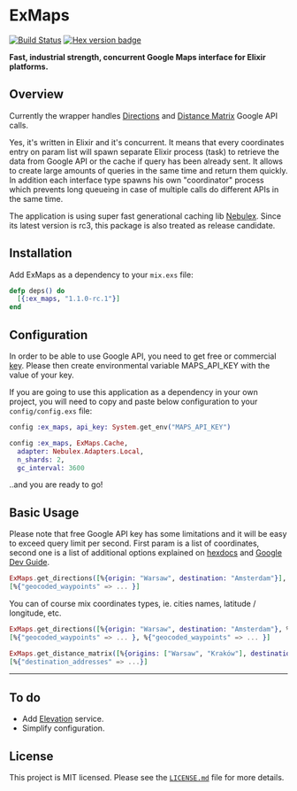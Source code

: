 # ExMaps

[![Build Status](https://travis-ci.org/Kociamber/ex_maps.svg?branch=master)](https://travis-ci.org/Kociamber/ex_maps)
[![Hex version badge](https://img.shields.io/hexpm/v/ex_maps.svg)](https://hex.pm/packages/ex_maps)

**Fast, industrial strength, concurrent Google Maps interface for Elixir platforms.**

## Overview

Currently the wrapper handles [Directions](https://developers.google.com/maps/documentation/directions/start) and [Distance Matrix](https://developers.google.com/maps/documentation/distance-matrix/start) Google API calls.

Yes, it's written in Elixir and it's concurrent. It means that every coordinates entry on param list will spawn separate Elixir process (task) to retrieve the data from Google API or the cache if query has
been already sent. It allows to create large amounts of queries in the same time and return them quickly.
In addition each interface type spawns his own "coordinator" process which prevents long queueing in case of multiple calls do different APIs in the same time.

The application is using super fast generational caching lib [Nebulex](https://github.com/cabol/nebulex). Since its latest version is rc3, this package is also treated as release candidate.

## Installation

Add ExMaps as a dependency to your `mix.exs` file:

```elixir
defp deps() do
  [{:ex_maps, "1.1.0-rc.1"}]
end
```

## Configuration

In order to be able to use Google API, you need to get free or commercial [key](https://developers.google.com/maps/documentation/directions/get-api-key).
Please then create environmental variable MAPS_API_KEY with the value of your key.

If you are going to use this application as a dependency in your own project, you will need to copy and paste below configuration to your `config/config.exs` file:

```elixir
config :ex_maps, api_key: System.get_env("MAPS_API_KEY")

config :ex_maps, ExMaps.Cache,
  adapter: Nebulex.Adapters.Local,
  n_shards: 2,
  gc_interval: 3600
```

..and you are ready to go!

## Basic Usage

Please note that free Google API key has some limitations and it will be easy to exceed query limit per second.
First param is a list of coordinates, second one is a list of additional options explained on [hexdocs](https://hexdocs.pm/ex_maps/readme.html) and  [Google Dev Guide](https://developers.google.com/maps/documentation/directions/intro).

```elixir
ExMaps.get_directions([%{origin: "Warsaw", destination: "Amsterdam"}], units: :metric)
[%{"geocoded_waypoints" => ... }]
```

You can of course mix coordinates types, ie. cities names, latitude / longitude, etc.

```elixir
ExMaps.get_directions([%{origin: "Warsaw", destination: "Amsterdam"}, %{origin: {52.3714894, 4.8957388}, destination: {52.3719729, 4.8903469}}], units: :metric)
[%{"geocoded_waypoints" => ... }, %{"geocoded_waypoints" => ... }]
```

```elixir
ExMaps.get_distance_matrix([%{origins: ["Warsaw", "Kraków"], destinations: ["Amsterdam", "Utrecht"]}], language: "pl")
[%{"destination_addresses" => ...}]
```

-------

## To do

*   Add [Elevation](https://developers.google.com/maps/documentation/elevation/start) service.
*   Simplify configuration.

## License

This project is MIT licensed. Please see the [`LICENSE.md`](https://github.com/Kociamber/ex_maps/blob/master/LICENSE.md) file for more details.
